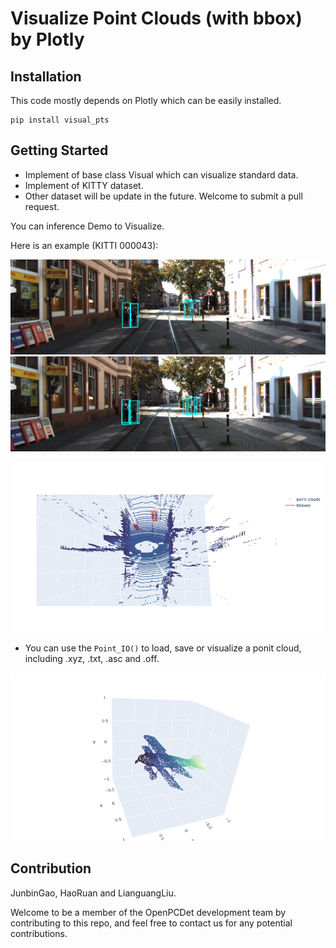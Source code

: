 # Visualize Point Clouds (with bbox) by Plotly

## Installation

This code mostly depends on Plotly which can be easily installed.

```shell
pip install visual_pts
```

## Getting Started

+ Implement  of base class Visual which can visualize standard data.
+ Implement of KITTY dataset.
+ Other dataset will be update in the future. Welcome to submit a pull request.

You can inference Demo to Visualize.

Here is an example (KITTI 000043):

<img src="docs/000043_img2D.png" style="zoom:75%;" />

<img src="docs/000043_img3D.png" style="zoom:75%;" />

![](docs/000043_pc3D.png)

- You can use the `Point_IO()` to load, save or visualize a ponit cloud, including .xyz, .txt, .asc and .off.

![](docs/point_visual.png)

## Contribution

JunbinGao, HaoRuan and LianguangLiu.

Welcome to be a member of the OpenPCDet development team by contributing to this repo, and feel free to contact us for any potential contributions.


